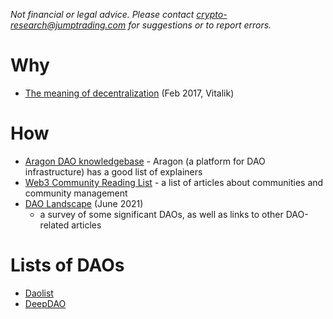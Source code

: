 _Not financial or legal advice.  Please contact [crypto-research@jumptrading.com](crypto-research@jumptrading.com)
for suggestions or to report errors._

# Why
* [The meaning of decentralization](https://medium.com/@VitalikButerin/the-meaning-of-decentralization-a0c92b76a274) (Feb 2017, Vitalik)

# How
* [Aragon DAO knowledgebase](https://aragon.org/dao) - Aragon (a platform for DAO infrastructure) has a good list of explainers
* [Web3 Community Reading List](https://0xgestalt.notion.site/1a71a977e8f64dcfa3c57878bfc0f54b?v=1d5206d7d72244b0893fa9b7982871e4) -
  a list of articles about communities and community management
* [DAO Landscape](https://coopahtroopa.mirror.xyz/_EDyn4cs9tDoOxNGZLfKL7JjLo5rGkkEfRa_a-6VEWw) (June 2021)
  - a survey of some significant DAOs, as well as links to other DAO-related articles

# Lists of DAOs
* [Daolist](https://daolist.fyi/)
* [DeepDAO](https://deepdao.io/)
